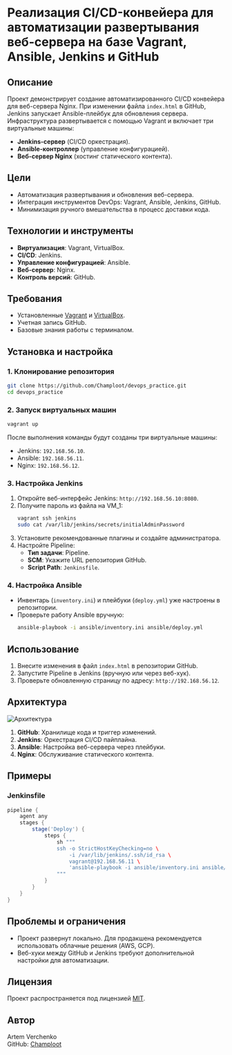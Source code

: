 # Реализация CI/CD-конвейера для автоматизации развертывания веб-сервера на базе Vagrant, Ansible, Jenkins и GitHub


## Описание
Проект демонстрирует создание автоматизированного CI/CD конвейера для веб-сервера Nginx. При изменении файла `index.html` в GitHub, Jenkins запускает Ansible-плейбук для обновления сервера. Инфраструктура развертывается с помощью Vagrant и включает три виртуальные машины:
- **Jenkins-сервер** (CI/CD оркестрация).
- **Ansible-контроллер** (управление конфигурацией).
- **Веб-сервер Nginx** (хостинг статического контента).

## Цели
- Автоматизация развертывания и обновления веб-сервера.
- Интеграция инструментов DevOps: Vagrant, Ansible, Jenkins, GitHub.
- Минимизация ручного вмешательства в процесс доставки кода.

## Технологии и инструменты
- **Виртуализация**: Vagrant, VirtualBox.
- **CI/CD**: Jenkins.
- **Управление конфигурацией**: Ansible.
- **Веб-сервер**: Nginx.
- **Контроль версий**: GitHub.

## Требования
- Установленные [Vagrant](https://www.vagrantup.com/) и [VirtualBox](https://www.virtualbox.org/).
- Учетная запись GitHub.
- Базовые знания работы с терминалом.

## Установка и настройка

### 1. Клонирование репозитория
```bash
git clone https://github.com/Champloot/devops_practice.git
cd devops_practice
```

### 2. Запуск виртуальных машин
```bash
vagrant up
```
После выполнения команды будут созданы три виртуальные машины:
- Jenkins: `192.168.56.10`.
- Ansible: `192.168.56.11`.
- Nginx: `192.168.56.12`.

### 3. Настройка Jenkins
1. Откройте веб-интерфейс Jenkins: `http://192.168.56.10:8080`.
2. Получите пароль из файла на VM_1:
   ```bash
   vagrant ssh jenkins
   sudo cat /var/lib/jenkins/secrets/initialAdminPassword
   ```
3. Установите рекомендованные плагины и создайте администратора.
4. Настройте Pipeline:
   - **Тип задачи**: Pipeline.
   - **SCM**: Укажите URL репозитория GitHub.
   - **Script Path**: `Jenkinsfile`.

### 4. Настройка Ansible
- Инвентарь (`inventory.ini`) и плейбуки (`deploy.yml`) уже настроены в репозитории.
- Проверьте работу Ansible вручную:
  ```bash
  ansible-playbook -i ansible/inventory.ini ansible/deploy.yml
  ```

## Использование
1. Внесите изменения в файл `index.html` в репозитории GitHub.
2. Запустите Pipeline в Jenkins (вручную или через веб-хук).
3. Проверьте обновленную страницу по адресу: `http://192.168.56.12`.

## Архитектура
![Архитектура](docs/architecture.png)
1. **GitHub**: Хранилище кода и триггер изменений.
2. **Jenkins**: Оркестрация CI/CD пайплайна.
3. **Ansible**: Настройка веб-сервера через плейбуки.
4. **Nginx**: Обслуживание статического контента.

## Примеры
### Jenkinsfile
```groovy
pipeline {
    agent any
    stages {
        stage('Deploy') {
            steps {
                sh """
                ssh -o StrictHostKeyChecking=no \
                    -i /var/lib/jenkins/.ssh/id_rsa \
                    vagrant@192.168.56.11 \
                    'ansible-playbook -i ansible/inventory.ini ansible/deploy.yml'
                """
            }
        }
    }
}
```

## Проблемы и ограничения
- Проект развернут локально. Для продакшена рекомендуется использовать облачные решения (AWS, GCP).
- Веб-хуки между GitHub и Jenkins требуют дополнительной настройки для автоматизации.

## Лицензия
Проект распространяется под лицензией [MIT](LICENSE).

## Автор
Artem Verchenko  
GitHub: [Champloot](https://github.com/Champloot)
```
